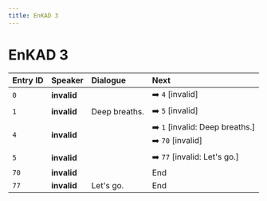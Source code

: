 ```yaml
---
title: EnKAD 3
---
```


# EnKAD 3


| Entry ID | Speaker | Dialogue | Next |
| :------- | :------ | :------- | :------------ |
| `0` | **invalid** |  | ➡️ `4` \[invalid\] |
| `1` | **invalid** | Deep breaths\. | ➡️ `5` \[invalid\] |
| `4` | **invalid** |  | ➡️ `1` \[invalid: Deep breaths\.\]<br>➡️ `70` \[invalid\] |
| `5` | **invalid** |  | ➡️ `77` \[invalid: Let's go\.\] |
| `70` | **invalid** |  | End |
| `77` | **invalid** | Let's go\. | End |
